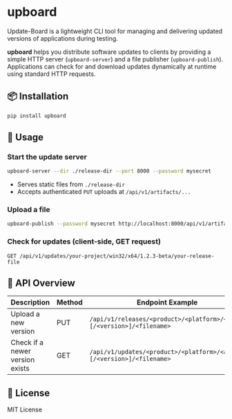 # upboard

Update-Board is a lightweight CLI tool for managing and delivering updated versions of applications during testing.

**upboard** helps you distribute software updates to clients by providing a simple HTTP server (`upboard-server`) and a   file publisher (`upboard-publish`). Applications can check for and download updates dynamically at runtime using standard HTTP requests.

## 📦 Installation

```bash
pip install upboard
```

## 🚀 Usage

### Start the update server

```bash
upboard-server --dir ./release-dir --port 8000 --password mysecret
```

- Serves static files from `./release-dir`
- Accepts authenticated `PUT` uploads at `/api/v1/artifacts/...`

### Upload a file

```bash
upboard-publish --password mysecret http://localhost:8000/api/v1/artifacts/win32/x64/1.2.3-beta/ your-release-file
```

### Check for updates (client-side, GET request)

```http
GET /api/v1/updates/your-project/win32/x64/1.2.3-beta/your-release-file
```

## 📁 API Overview

| Description                     | Method | Endpoint Example                                                      |
|---------------------------------|--------|-----------------------------------------------------------------------|
| Upload a new version            | PUT    | `/api/v1/releases/<product>/<platform>/<arch>[/<version>]/<filename>` |
| Check if a newer version exists | GET    | `/api/v1/updates/<product>/<platform>/<arch>[/<version>]/<filename>`  |

## 📄 License

MIT License
